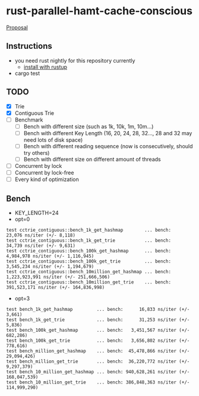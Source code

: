 # rust-parallel-hamt-cache-conscious
[Proposal](https://github.com/chichunchen/rust-parallel-hamt-cache-conscious/blob/master/cache-conscious-concurrent.pdf)

## Instructions
- you need rust nightly for this repository currently
    - [install with rustup](https://github.com/rust-lang-nursery/rustup.rs#working-with-nightly-rust)
- cargo test

## TODO
- [X] Trie
- [X] Contiguous Trie
- [ ] Benchmark
    - [ ] Bench with different size (such as 1k, 10k, 1m, 10m...)
    - [ ] Bench with different Key Length (16, 20, 24, 28, 32..., 28 and 32 may need lots of disk space)
    - [ ] Bench with different reading sequence (now is consecutively, should try others)
    - [ ] Bench with different size on different amount of threads
- [ ] Concurrent by lock
- [ ] Concurrent by lock-free
- [ ] Every kind of optimization

## Bench
- KEY_LENGTH=24
- opt=0
```
test cctrie_contiguous::bench_1k_get_hashmap        ... bench:        23,076 ns/iter (+/- 8,118)
test cctrie_contiguous::bench_1k_get_trie           ... bench:        34,739 ns/iter (+/- 9,631)
test cctrie_contiguous::bench_100k_get_hashmap      ... bench:     4,984,978 ns/iter (+/- 1,116,945)
test cctrie_contiguous::bench_100k_get_trie         ... bench:     3,545,234 ns/iter (+/- 1,194,679)
test cctrie_contiguous::bench_10million_get_hashmap ... bench: 1,223,923,991 ns/iter (+/- 251,666,506)
test cctrie_contiguous::bench_10million_get_trie    ... bench:   391,523,171 ns/iter (+/- 164,836,998)
```
- opt=3
```release
test bench_1k_get_hashmap         ... bench:      16,833 ns/iter (+/- 3,661)
test bench_1k_get_trie            ... bench:      31,253 ns/iter (+/- 5,836)
test bench_100k_get_hashmap       ... bench:   3,451,567 ns/iter (+/- 682,286)
test bench_100k_get_trie          ... bench:   3,656,802 ns/iter (+/- 778,616)
test bench_million_get_hashmap    ... bench:  45,478,866 ns/iter (+/- 29,094,426)
test bench_million_get_trie       ... bench:  36,220,772 ns/iter (+/- 9,297,379)
test bench_10_million_get_hashmap ... bench: 940,628,261 ns/iter (+/- 168,047,539)
test bench_10_million_get_trie    ... bench: 386,848,363 ns/iter (+/- 114,999,290)
```